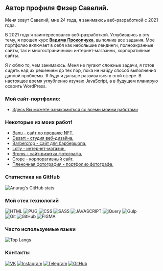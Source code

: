 ## Автор профиля Физер Савелий.
Меня зовут Савелий, мне 24 года, я занимаюсь веб-разработкой с 2021 года.

В 2021 году я заинтересовался веб-разработкой. Углубившись в эту тему, я прошел курс [**Вадима Прокопчука**](https://www.youtube.com/c/От0до1), выполнив все задания.
Мое портфолио включает в себя как небольшие лендинги, полноэкранные сайты, так и многостраничники: интернет-магазины, корпоративные сайты.

Я люблю то, чем занимаюсь. Меня не пугают сложные задачи, я готов сидеть над их решением до тех пор, пока не найду способ выполнения данной проблемы. Я буду и дальше развиваться в этой сфере. В настоящее время углубленно изучаю JavaScript, а в будущем планирую освоить WordPress.
### Мой сайт-портфолио:

- [Здесь Вы можете ознакомиться со всеми моими работами](https://sfizer.ru/)


### Некоторые из моих работ!
- [Banu - сайт по продаже NFT.](https://sfizer.ru/banu-nft/index.html)
- [Desart - студия веб-дизайна.](https://sfizer.ru/desart/index.html)
- [Barbercrop - сайт для барбершопа.](https://sfizer.ru/barbercrope/index.html)
- [Lolly - интернет-магазин.](https://sfizer.ru/lolly/index.html)
- [Broms - сайт-визитка фотографа.](https://sfizer.ru/broms/index.html)
- [Crope - корпоративный сайт.](https://sfizer.ru/crope/index.html)
- [Пленочная фотография - портфолио фотографа.](https://sfizer.ru/photographer/index.html)

### Статистика на GitHub
![Anurag's GitHub stats](https://github-readme-stats.vercel.app/api?username=DeathWalker47&show_icons=true&hide=prs,issues,contribs&theme=dark&locale=ru&icon_color=cccff&border_color=000000)

### Мой стек технологий
![HTML](https://img.shields.io/badge/-HTML-333?style=for-the-badge&logo=html5)
![PUG](https://img.shields.io/badge/-PUG-333?style=for-the-badge&logo=pug)
![CSS](https://img.shields.io/badge/-CSS-333?style=for-the-badge&logo=css3&logoColor=blue)
![SASS](https://img.shields.io/badge/-SASS-333?style=for-the-badge&logo=SASS)
![JAVASCRIPT](https://img.shields.io/badge/-JavaScript-333?style=for-the-badge&logo=javascript)
![jQuery](https://img.shields.io/badge/-jQuery-333?style=for-the-badge&logo=jQuery&logoColor=blue)
![Gulp](https://img.shields.io/badge/-Gulp-333?style=for-the-badge&logo=Gulp)  
![Git](https://img.shields.io/badge/-Git-333?style=for-the-badge&logo=Git)
![GitHub](https://img.shields.io/badge/-GitHub-333?style=for-the-badge&logo=GitHub)
![FIGMA](https://img.shields.io/badge/-Figma-333?style=for-the-badge&logo=Figma)

### Часто используемые языки
![Top Langs](https://github-readme-stats.vercel.app/api/top-langs/?username=DeathWalker47&layout=compact&theme=dark&border_color=000)

### Контакты
[![VK](https://img.shields.io/badge/-VK-333?style=for-the-badge&logo=Vk&logoColor=27A0D9)](https://vk.com/id178195666)
[![Instagram](https://img.shields.io/badge/-Instagram-333?style=for-the-badge&logo=instagram&logoColor=B4068E)](https://www.instagram.com/sfizer981/)
[![Telegram](https://img.shields.io/badge/-Telegram-333?style=for-the-badge&logo=telegram&logoColor=27A0D9)](https://t.me/Dniwe6)
[![GitHub](https://img.shields.io/badge/-GitHub-333?style=for-the-badge&logo=GitHub&logoColor=fff)](https://github.com/DeathWalker47)

